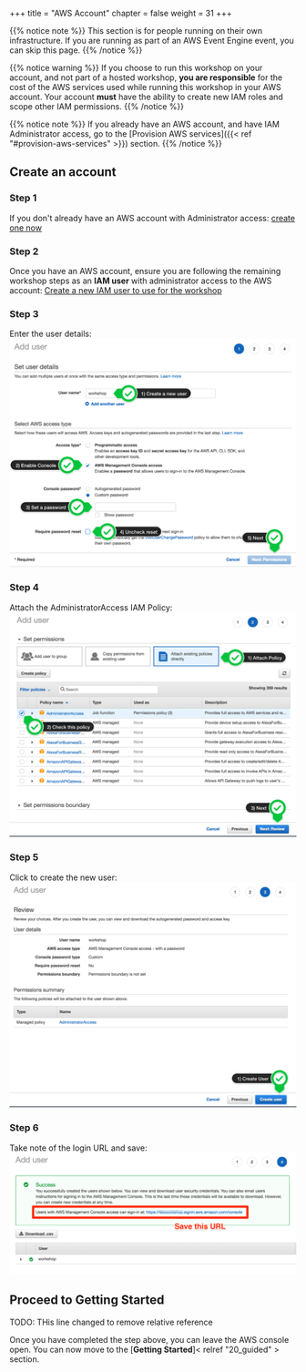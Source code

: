 +++
title = "AWS Account"
chapter = false
weight = 31
+++

{{% notice note %}}
This section is for people running on their own infrastructure.  If you are running as part of an AWS Event Engine event, you can skip this page.
{{% /notice %}}

{{% notice warning %}}
If you choose to run this workshop on your account, and not part of a hosted workshop, __you are responsible__ for the cost of the AWS services used while running this workshop in your AWS account.
Your account __must__ have the ability to create new IAM roles and scope other IAM permissions.
{{% /notice %}}

{{% notice note %}}
If you already have an AWS account, and have IAM Administrator access, go to the
[Provision AWS services]({{< ref "#provision-aws-services" >}}) section.
{{% /notice %}}



## Create an account 

### Step 1
If you don't already have an AWS account with Administrator access: [create
one now](http://docs.aws.amazon.com/connect/latest/adminguide/gettingstarted.html#sign-up-for-aws)

### Step 2
Once you have an AWS account, ensure you are following the remaining workshop steps
as an **IAM user** with administrator access to the AWS account:
[Create a new IAM user to use for the workshop](https://console.aws.amazon.com/iam/home?region=us-east-1#/users$new)

### Step 3
Enter the user details:
![Create User](../images/iam-1-create-user.png)

### Step 4
Attach the AdministratorAccess IAM Policy:
![Attach Policy](../images/iam-2-attach-policy.png)

### Step 5
Click to create the new user:
![Confirm User](../images/iam-3-create-user.png)

### Step 6
Take note of the login URL and save:
![Login URL](../images/iam-4-save-url.png)

## Proceed to Getting Started
TODO: THis line changed to remove relative reference

Once you have completed the step above, you can leave the AWS console open. You can now move to the [**Getting Started**]< relref "20_guided" > section.

